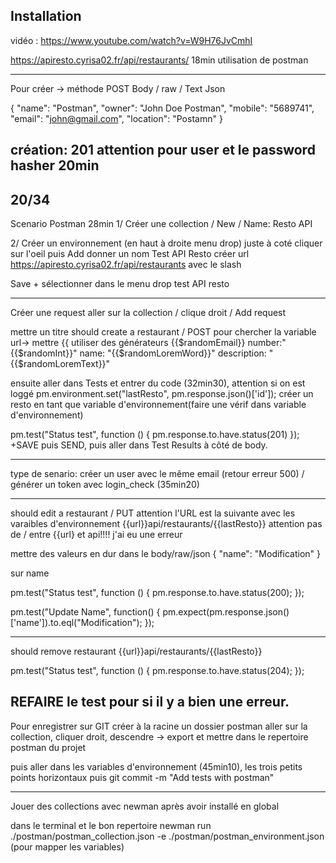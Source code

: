 ## Installation

vidéo : https://www.youtube.com/watch?v=W9H76JvCmhI

https://apiresto.cyrisa02.fr/api/restaurants/
18min utilisation de postman

---

Pour créer -> méthode POST
Body / raw / Text Json

{
"name": "Postman",
"owner": "John Doe Postman",
"mobile": "5689741",
"email": "john@gmail.com",
"location": "Postamn"
}

## création: 201 attention pour user et le password hasher 20min

## 20/34

Scenario Postman 28min
1/ Créer une collection / New / Name: Resto API

2/ Créer un environnement (en haut à droite menu drop) juste à coté cliquer sur l'oeil puis Add donner un nom
Test API Resto
créer
url https://apiresto.cyrisa02.fr/api/restaurants avec le slash

Save + sélectionner dans le menu drop test API resto

---

Créer une request
aller sur la collection / clique droit / Add request

mettre un titre
should create a restaurant / POST
pour chercher la variable url-> mettre {{
utiliser des générateurs {{$randomEmail}}
number:" {{$randomInt}}"
name: "{{$randomLoremWord}}"
description: "{{$randomLoremText}}"

ensuite aller dans Tests et entrer du code (32min30), attention si on est loggé
pm.environment.set("lastResto", pm.response.json()['id']); créer un resto en tant que variable d'environnement(faire une vérif dans variable d'environnement)

pm.test("Status test", function () {
pm.response.to.have.status(201)
});
+SAVE
puis SEND, puis aller dans Test Results à côté de body.

---

type de senario: créer un user avec le même email (retour erreur 500) / générer un token avec login_check (35min20)

---

should edit a restaurant / PUT
attention l'URL est la suivante avec les varaibles d'environnement
{{url}}api/restaurants/{{lastResto}} attention pas de / entre {{url} et api!!!! j'ai eu une erreur

mettre des valeurs en dur dans le body/raw/json
{
"name": "Modification"
}

sur name

pm.test("Status test", function () {
pm.response.to.have.status(200);
});

pm.test("Update Name", function() {
pm.expect(pm.response.json()['name']).to.eql("Modification");
});

---

should remove restaurant
{{url}}api/restaurants/{{lastResto}}

pm.test("Status test", function () {
pm.response.to.have.status(204);
});

## REFAIRE le test pour si il y a bien une erreur.

Pour enregistrer sur GIT
créer à la racine un dossier postman
aller sur la collection, cliquer droit, descendre -> export et mettre dans le repertoire postman du projet

puis aller dans les variables d'environnement (45min10), les trois petits points horizontaux
puis git commit -m "Add tests with postman"

---

Jouer des collections avec newman après avoir installé en global

dans le terminal et le bon repertoire
newman run ./postman/postman_collection.json -e ./postman/postman_environment.json (pour mapper les variables)
